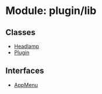 # Module: plugin/lib

## Classes

- [Headlamp](../classes/plugin_lib.Headlamp.md)
- [Plugin](../classes/plugin_lib.Plugin.md)

## Interfaces

- [AppMenu](../interfaces/plugin_lib.AppMenu.md)
